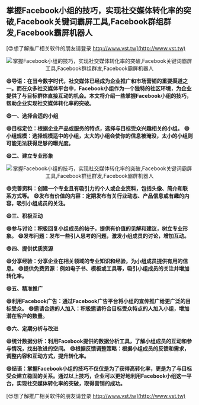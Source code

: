 ## **掌握Facebook小组的技巧，实现社交媒体转化率的突破,Facebook关键词霸屏工具,Facebook群组群发,Facebook霸屏机器人**

[😍想了解推广相关软件的朋友请登录 http://www.vst.tw](http://www.vst.tw)

 <center><img src="https://vst.tw/MP4/tuiguang/png/2.png" alt="掌握Facebook小组的技巧，实现社交媒体转化率的突破,Facebook关键词霸屏工具,Facebook群组群发,Facebook霸屏机器人"></center>

**😄导语：在当今数字时代，社交媒体已经成为企业推广和市场营销的重要渠道之一。而在众多社交媒体平台中，Facebook小组作为一个独特的社区环境，为企业提供了与目标群体直接互动的机会。本文将介绍一些掌握Facebook小组的技巧，帮助企业实现社交媒体转化率的突破。**

**😄一、选择合适的小组**

**😄目标定位：根据企业产品或服务的特点，选择与目标受众兴趣相关的小组。**
**😄小组规模：选择规模适中的小组，太大的小组会使你的信息被淹没，太小的小组则可能无法获得足够的曝光度。**

**😄二、建立专业形象**

 <center><img src="https://vst.tw/MP4/tuiguang/png/4.png" alt="掌握Facebook小组的技巧，实现社交媒体转化率的突破,Facebook关键词霸屏工具,Facebook群组群发,Facebook霸屏机器人"></center>

**😄完善资料：创建一个专业且有吸引力的个人或企业资料，包括头像、简介和联系方式等。**
**😄发布有价值的内容：定期发布有关行业动态、产品信息或有趣的内容，吸引小组成员的关注。**

**😄三、积极互动**

**😄参与讨论：积极回复小组成员的帖子，提供有价值的见解和建议，树立专业形象。**
**😄发布问题：发布一些引人思考的问题，激发小组成员的讨论，增加互动。**

**😄四、提供优质资源**

**😄分享经验：分享企业在相关领域的专业知识和经验，为小组成员提供有用的信息。**
**😄提供免费资源：例如电子书、模板或工具等，吸引小组成员的关注并增加转化率。**

**😄五、精准推广**

**😄利用Facebook广告：通过Facebook广告平台将小组的宣传推广给更广泛的目标受众。**
**😄邀请合适的人加入：积极邀请符合目标受众特点的人加入小组，增加潜在客户的数量。**

**😄六、定期分析与改进**

**😄统计数据分析：利用Facebook提供的数据分析工具，了解小组成员的互动和参与情况，找出改进的空间。**
**😄根据反馈调整策略：根据小组成员的反馈和需求，调整内容和互动方式，提升转化率。**

**😄结语：掌握Facebook小组的技巧不仅仅是为了获得高转化率，更是为了与目标受众建立稳固的关系。通过以上技巧，企业可以更好地利用Facebook小组这一平台，实现社交媒体转化率的突破，取得营销的成功。**

[😍想了解推广相关软件的朋友请登录 http://www.vst.tw](http://www.vst.tw)



